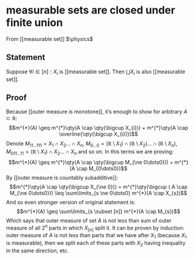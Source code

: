 # measurable sets are closed under finite union
From [[measurable set]]
$\physics$
## Statement
Suppose $\forall i \in [n]: X_{i}$ is [[measurable set]]. Then $\bigcup X_{i}$ is also [[measurable set]].

## Proof
Because [[outer measure is monotone]], it’s enough to show for arbitrary $A \subset \mathbb{R}$:
$$m^{*}(A) \geq m^{*}\qty(A \cap \qty(\bigcup X_{i})) + m^{*}\qty(A \cap \overline{\qty(\bigcup X_{i})})$$
Denote $M_{11\dots111} = X_{1} \cap X_{2} \dots \cap X_{n}$, $M_{0\dots0} = (\mathbb{R} \setminus X_{1}) \cap (\mathbb{R} \setminus X_{2}) \dots \cap (\mathbb{R} \setminus X_{n})$, $M_{011\dots11} = (\mathbb{R} \setminus X_{1}) \cap X_{2} \dots \cap X_{n}$ and so on. In this terms we are proving:
$$m^{*}(A) \geq m^{*}\qty(A \cap \qty(\bigcup M_{\ne 0\dots0})) + m^{*}(A \cap M_{0\dots0})$$
By [[outer measure is countably subadditive]]:
$$m^{*}\qty(A \cap \qty(\bigcup X_{\ne 0})) = m^{*}\qty(\bigcup ( A \cap M_{\ne 0\dots0})) \leq \sum\limits_{s \ne 0\dots0} m^{*}(A \cap X_{s})$$
And so even stronger version of original statement is:
$$m^{*}(A) \geq \sum\limits_{s \subset [n]} m^{*}(A \cap M_{s})$$
Which says that outer measure of set $A$ is not less than sum of outer measure of all $2^{n}$ parts in which $X_{[n]}$ split it. It can be proven by induction: outer measure of $A$ is not less than parts that we have after $X_{1}$ (because $X_{1}$ is measurable), then we split each of these parts with $X_{2}$ having inequality in the same direction, etc.
